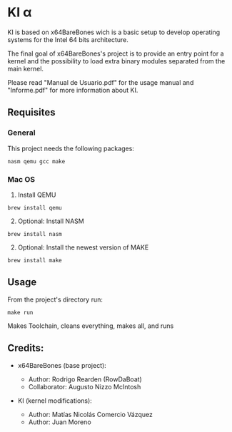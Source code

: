 # KI α

KI is based on x64BareBones wich is a basic setup to develop operating systems for the Intel 64 bits architecture.

The final goal of x64BareBones's project is to provide an entry point for a kernel and the possibility to load extra binary modules separated from the main kernel.

Please read "Manual de Usuario.pdf" for the usage manual and "Informe.pdf" for more information about KI.

## Requisites

### General

This project needs the following packages:

`nasm qemu gcc make`

### Mac OS

1) Install QEMU

`brew install qemu`

2) Optional: Install NASM

`brew install nasm`

2) Optional: Install the newest version of MAKE

`brew install make`

## Usage

From the project's directory run:

`make run`

Makes Toolchain, cleans everything, makes all, and runs

## Credits: 
- x64BareBones (base project): 
	- Author: Rodrigo Rearden (RowDaBoat) 
	- Collaborator: Augusto Nizzo McIntosh

- KI (kernel modifications): 
	- Author: Matías Nicolás Comercio Vázquez 
	- Author: Juan Moreno
